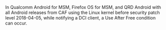 In Qualcomm Android for MSM, Firefox OS for MSM, and QRD Android with all Android releases from CAF using the Linux kernel before security patch level 2018-04-05, while notifying a DCI client, a Use After Free condition can occur.